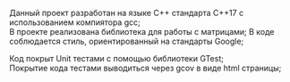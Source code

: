 Данный проект разработан на языке С++ стандарта C++17 с использованием компиятора gcc;  
В проекте реализована библиотека для работы с матрицами; 
В коде соблюдается стиль, ориентированный на стандарты Google;

Код покрыт Unit тестами c помощью библиотеки GTest;  
Покрытие кода тестами выводиться через gcov в виде html страницы;    
  
